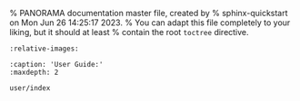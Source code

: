 % PANORAMA documentation master file, created by
% sphinx-quickstart on Mon Jun 26 14:25:17 2023.
% You can adapt this file completely to your liking, but it should at least
% contain the root `toctree` directive.

```{include} ../README.md
:relative-images:
```

```{toctree}
:caption: 'User Guide:'
:maxdepth: 2

user/index
```

[//]: # (```{toctree})

[//]: # (:caption: 'Modeller Guide:')

[//]: # (:maxdepth: 2)

[//]: # ()
[//]: # (modeller/overview)

[//]: # (modeller/modeling)

[//]: # (modeller/translate)

[//]: # (modeller/contribute)

[//]: # (modeller/FAQ)

[//]: # (```)

[//]: # ()
[//]: # (```{toctree})

[//]: # (:caption: 'Developper Guide:')

[//]: # (:maxdepth: 1)

[//]: # ()
[//]: # (developper/devRules)

[//]: # (developper/git)

[//]: # (developper/unitTest)

[//]: # (developper/workflows)

[//]: # (developper/buildDoc)

[//]: # (api/api_ref)

[//]: # (```)

[//]: # (TODO: Add the citation to MyST)
